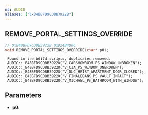 ```yaml
---
ns: AUDIO
aliases: ["0xB4BBFD9CD8B3922B"]
---
```

## REMOVE_PORTAL_SETTINGS_OVERRIDE

```c
// 0xB4BBFD9CD8B3922B 0xD24B4D0C
void REMOVE_PORTAL_SETTINGS_OVERRIDE(char* p0);
```

```
 Found in the b617d scripts, duplicates removed:
 AUDIO::_B4BBFD9CD8B3922B("V_CARSHOWROOM_PS_WINDOW_UNBROKEN");
 AUDIO::_B4BBFD9CD8B3922B("V_CIA_PS_WINDOW_UNBROKEN");
 AUDIO::_B4BBFD9CD8B3922B("V_DLC_HEIST_APARTMENT_DOOR_CLOSED");
 AUDIO::_B4BBFD9CD8B3922B("V_FINALEBANK_PS_VAULT_INTACT");
 AUDIO::_B4BBFD9CD8B3922B("V_MICHAEL_PS_BATHROOM_WITH_WINDOW");
```

## Parameters
* **p0**: 

